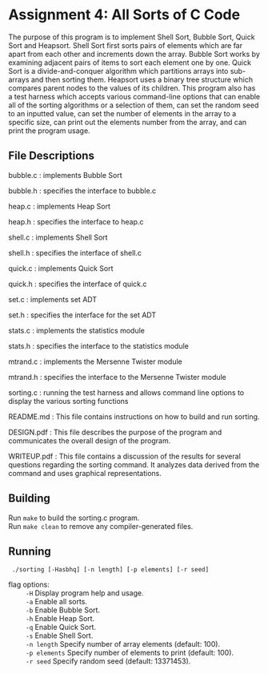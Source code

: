 # Assignment 4: All Sorts of C Code

The purpose of this program is to implement Shell Sort, Bubble Sort, Quick Sort and Heapsort. Shell Sort first sorts pairs of elements which are far apart from each other and increments down the array. Bubble Sort works by examining adjacent pairs of items to sort each element one by one. Quick Sort is a divide-and-conquer algorithm which partitions arrays into sub-arrays and then sorting them. Heapsort uses a binary tree structure which compares parent nodes to the values of its children. This program also has a test harness which accepts various command-line options that can enable all of the sorting algorithms or a selection of them, can set the random seed to an inputted value, can set the number of elements in the array to a specific size, can print out the elements number from the array, and can print the program usage. 

## File Descriptions 

bubble.c : implements Bubble Sort 

bubble.h : specifies the interface to bubble.c

heap.c : implements Heap Sort

heap.h : specifies the interface to heap.c

shell.c : implements Shell Sort

shell.h : specifies the interface of shell.c

quick.c : implements Quick Sort

quick.h : specifies the interface of quick.c 

set.c : implements set ADT

set.h : specifies the interface for the set ADT

stats.c : implements the statistics module

stats.h : specifies the interface to the statistics module

mtrand.c : implements the Mersenne Twister module

mtrand.h : specifies the interface to the Mersenne Twister module

sorting.c : running the test harness and allows command line options to display the various sorting functions

README.md : This file contains instructions on how to build and run sorting.

DESIGN.pdf : This file describes the purpose of the program and communicates the overall design of the program.

WRITEUP.pdf : This file contains a discussion of the results for several questions regarding the sorting command. It analyzes data derived from the command and uses graphical representations.

## Building

Run ```make``` to build the sorting.c program.  
Run ```make clean``` to remove any compiler-generated files.  

## Running

``` ./sorting [-Hasbhq] [-n length] [-p elements] [-r seed]```

flag options:  
&nbsp;&nbsp;&nbsp;&nbsp;&nbsp;&nbsp;  ``` -H```              Display program help and usage.  
&nbsp;&nbsp;&nbsp;&nbsp;&nbsp;&nbsp;  ``` -a```              Enable all sorts.  
&nbsp;&nbsp;&nbsp;&nbsp;&nbsp;&nbsp;  ``` -b```              Enable Bubble Sort.  
&nbsp;&nbsp;&nbsp;&nbsp;&nbsp;&nbsp;  ``` -h```              Enable Heap Sort.  
&nbsp;&nbsp;&nbsp;&nbsp;&nbsp;&nbsp;  ``` -q```              Enable Quick Sort.  
&nbsp;&nbsp;&nbsp;&nbsp;&nbsp;&nbsp;  ``` -s```              Enable Shell Sort.  
&nbsp;&nbsp;&nbsp;&nbsp;&nbsp;&nbsp;  ``` -n length```       Specify number of array elements (default: 100).  
&nbsp;&nbsp;&nbsp;&nbsp;&nbsp;&nbsp;  ``` -p elements```     Specify number of elements to print (default: 100).  
&nbsp;&nbsp;&nbsp;&nbsp;&nbsp;&nbsp;  ``` -r seed```         Specify random seed (default: 13371453).  


